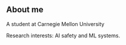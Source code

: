 ## About me
A student at Carnegie Mellon University

Research interests: AI safety and ML systems. 
